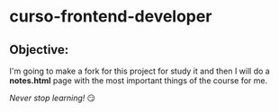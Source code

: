 # curso-frontend-developer

## Objective:

I'm going to make a fork for this project for study it and then I will do a **notes.html** page with the most important things of the course for me.

*Never stop learning!* 😏
